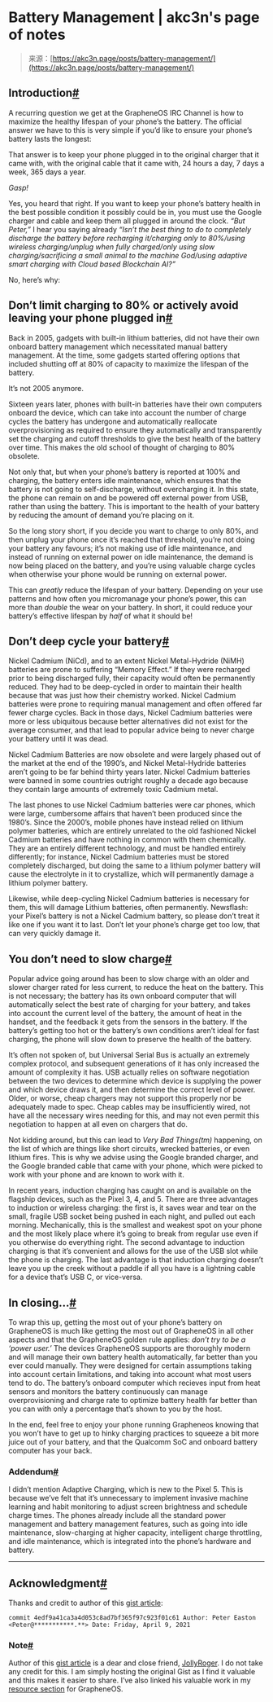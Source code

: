 <!--yml
category: 未分类
date: 2024-05-27 14:35:57
-->

# Battery Management | akc3n's page of notes

> 来源：[https://akc3n.page/posts/battery-management/](https://akc3n.page/posts/battery-management/)

## Introduction[#](#introduction)

A recurring question we get at the GrapheneOS IRC Channel is how to maximize the healthy lifespan of your phone’s the battery. The official answer we have to this is very simple if you’d like to ensure your phone’s battery lasts the longest:

That answer is to keep your phone plugged in to the original charger that it came with, with the original cable that it came with, 24 hours a day, 7 days a week, 365 days a year.

*Gasp!*

Yes, you heard that right. If you want to keep your phone’s battery health in the best possible condition it possibly could be in, you must use the Google charger and cable and keep them all plugged in around the clock. *“But Peter,”* I hear you saying already *“Isn’t the best thing to do to completely discharge the battery before recharging it/charging only to 80%/using wireless charging/unplug when fully charged/only using slow charging/sacrificing a small animal to the machine God/using adaptive smart charging with Cloud based Blockchain AI?”*

No, here’s why:

## Don’t limit charging to 80% or actively avoid leaving your phone plugged in[#](#dont-limit-charging-to-80-or-actively-avoid-leaving-your-phone-plugged-in)

Back in 2005, gadgets with built-in lithium batteries, did not have their own onboard battery management which necessitated manual battery management. At the time, some gadgets started offering options that included shutting off at 80% of capacity to maximize the lifespan of the battery.

It’s not 2005 anymore.

Sixteen years later, phones with built-in batteries have their own computers onboard the device, which can take into account the number of charge cycles the battery has undergone and automatically reallocate overprovisioning as required to ensure they automatically and transparently set the charging and cutoff thresholds to give the best health of the battery over time. This makes the old school of thought of charging to 80% obsolete.

Not only that, but when your phone’s battery is reported at 100% and charging, the battery enters idle maintenance, which ensures that the battery is not going to self-discharge, without overcharging it. In this state, the phone can remain on and be powered off external power from USB, rather than using the battery. This is important to the health of your battery by reducing the amount of demand you’re placing on it.

So the long story short, if you decide you want to charge to only 80%, and then unplug your phone once it’s reached that threshold, you’re not doing your battery any favours; it’s not making use of idle maintenance, and instead of running on external power on idle maintenance, the demand is now being placed on the battery, and you’re using valuable charge cycles when otherwise your phone would be running on external power.

This can *greatly* reduce the lifespan of your battery. Depending on your use patterns and how often you micromanage your phone’s power, this can more than *double* the wear on your battery. In short, it could reduce your battery’s effective lifespan by *half* of what it should be!

## Don’t deep cycle your battery[#](#dont-deep-cycle-your-battery)

Nickel Cadmium (NiCd), and to an extent Nickel Metal-Hydride (NiMH) batteries are prone to suffering “Memory Effect.” If they were recharged prior to being discharged fully, their capacity would often be permanently reduced. They had to be deep-cycled in order to maintain their health because that was just how their chemistry worked. Nickel Cadmium batteries were prone to requiring manual management and often offered far fewer charge cycles. Back in those days, Nickel Cadmium batteries were more or less ubiquitous because better alternatives did not exist for the average consumer, and that lead to popular advice being to never charge your battery until it was dead.

Nickel Cadmium Batteries are now obsolete and were largely phased out of the market at the end of the 1990’s, and Nickel Metal-Hydride batteries aren’t going to be far behind thirty years later. Nickel Cadmium batteries were banned in some countries outright roughly a decade ago because they contain large amounts of extremely toxic Cadmium metal.

The last phones to use Nickel Cadmium batteries were car phones, which were large, cumbersome affairs that haven’t been produced since the 1980’s. Since the 2000’s, mobile phones have instead relied on lithium polymer batteries, which are entirely unrelated to the old fashioned Nickel Cadmium batteries and have nothing in common with them chemically. They are an entirely different technology, and must be handled entirely differently; for instance, Nickel Cadmium batteries must be stored completely discharged, but doing the same to a lithium polymer battery will cause the electrolyte in it to crystallize, which will permanently damage a lithium polymer battery.

Likewise, while deep-cycling Nickel Cadmium batteries is necessary for them, this will damage Lithium batteries, often permanently. Newsflash: your Pixel’s battery is not a Nickel Cadmium battery, so please don’t treat it like one if you want it to last. Don’t let your phone’s charge get too low, that can very quickly damage it.

## You don’t need to slow charge[#](#you-dont-need-to-slow-charge)

Popular advice going around has been to slow charge with an older and slower charger rated for less current, to reduce the heat on the battery. This is not necessary; the battery has its own onboard computer that will automatically select the best rate of charging for your battery, and takes into account the current level of the battery, the amount of heat in the handset, and the feedback it gets from the sensors in the battery. If the battery’s getting too hot or the battery’s own conditions aren’t ideal for fast charging, the phone will slow down to preserve the health of the battery.

It’s often not spoken of, but Universal Serial Bus is actually an extremely complex protocol, and subsequent generations of it has only increased the amount of complexity it has. USB actually relies on software negotiation between the two devices to determine which device is supplying the power and which device draws it, and then determine the correct level of power. Older, or worse, cheap chargers may not support this properly nor be adequately made to spec. Cheap cables may be insufficiently wired, not have all the necessary wires needing for this, and may not even permit this negotiation to happen at all even on chargers that do.

Not kidding around, but this can lead to *Very Bad Things(tm)* happening, on the list of which are things like short circuits, wrecked batteries, or even lithium fires. This is why we advise using the Google branded charger, and the Google branded cable that came with your phone, which were picked to work with your phone and are known to work with it.

In recent years, induction charging has caught on and is available on the flagship devices, such as the Pixel 3, 4, and 5\. There are three advantages to induction or wireless charging: the first is, it saves wear and tear on the small, fragile USB socket being pushed in each night, and pulled out each morning. Mechanically, this is the smallest and weakest spot on your phone and the most likely place where it’s going to break from regular use even if you otherwise do everything right. The second advantage to induction charging is that it’s convenient and allows for the use of the USB slot while the phone is charging. The last advantage is that induction charging doesn’t leave you up the creek without a paddle if all you have is a lightning cable for a device that’s USB C, or vice-versa.

## In closing&mldr;[#](#in-closing)

To wrap this up, getting the most out of your phone’s battery on GrapheneOS is much like getting the most out of GrapheneOS in all other aspects and that the GrapheneOS golden rule applies: *don’t try to be a ‘power user.’* The devices GrapheneOS supports are thoroughly modern and will manage their own battery health automatically, far better than you ever could manually. They were designed for certain assumptions taking into account certain limitations, and taking into account what most users tend to do. The battery’s onboard computer which recieves input from heat sensors and monitors the battery continuously can manage overprovisioning and charge rate to optimize battery health far better than you can with only a percentage that’s shown to you by the host.

In the end, feel free to enjoy your phone running Grapheneos knowing that you won’t have to get up to hinky charging practices to squeeze a bit more juice out of your battery, and that the Qualcomm SoC and onboard battery computer has your back.

### Addendum[#](#addendum)

I didn’t mention Adaptive Charging, which is new to the Pixel 5\. This is because we’ve felt that it’s unnecessary to implement invasive machine learning and habit monitoring to adjust screen brightness and schedule charge times. The phones already include all the standard power management and battery management features, such as going into idle maintenance, slow-charging at higher capacity, intelligent charge throttling, and idle maintenance, which is integrated into the phone’s hardware and battery.

* * *

## Acknowledgment[#](#acknowledgment)

Thanks and credit to author of this [gist article](https://gist.githubusercontent.com/Peter-Easton/4982f66e93387e02dd2c1d677d71f4f2/raw/4edf9a41ca3a4d053c8ad7bf365f97c923f01c61/battery-management.txt):

```
commit 4edf9a41ca3a4d053c8ad7bf365f97c923f01c61 Author: Peter Easton <Peter@***********.**> Date: Friday, April 9, 2021 
```

### Note[#](#note)

Author of this [gist article](https://gist.githubusercontent.com/Peter-Easton/4982f66e93387e02dd2c1d677d71f4f2/raw/4edf9a41ca3a4d053c8ad7bf365f97c923f01c61/battery-management.txt) is a dear and close friend, [JollyRoger](https://github.com/Peter-Easton/). I do not take any credit for this. I am simply hosting the original Gist as I find it valuable and this makes it easier to share. I’ve also linked his valuable work in my [resource section](http://akc3n.page/links/#community-driven) for GrapheneOS.